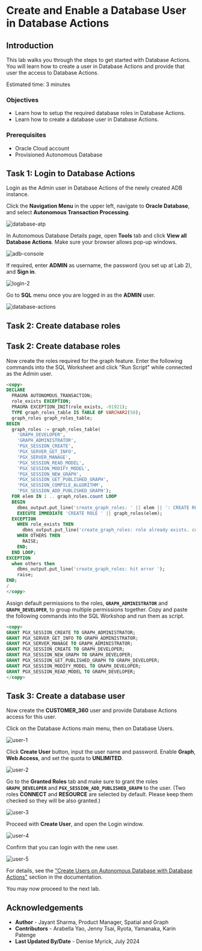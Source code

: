 # Create and Enable a Database User in Database Actions

## Introduction

This lab walks you through the steps to get started with Database Actions. You will learn how to create a user in Database Actions and provide that user the access to Database Actions.

Estimated time: 3 minutes

### Objectives

- Learn how to setup the required database roles in Database Actions.
- Learn how to create a database user in Database Actions.

### Prerequisites

- Oracle Cloud account
- Provisioned Autonomous Database

## Task 1: Login to Database Actions

Login as the Admin user in Database Actions of the newly created ADB instance.

Click the **Navigation Menu** in the upper left, navigate to **Oracle Database**, and select **Autonomous Transaction Processing**.

![database-atp](https://oracle-livelabs.github.io/common/images/console/database-atp.png)

In Autonomous Database Details page, open **Tools** tab and click **View all Database Actions**. Make sure your browser allows pop-up windows.

![adb-console](images/adb-console.png)

If required, enter **ADMIN** as username, the password (you set up at Lab 2), and **Sign in**.

![login-2](images/login-2.png)

Go to **SQL** menu once you are logged in as the **ADMIN** user.

![database-actions](images/database-actions_2.png)

## Task 2: Create database roles
## Task 2: Create database roles

Now create the roles required for the graph feature. Enter the following commands into the SQL Worksheet and click "Run Script" while connected as the Admin user.

```sql
<copy>
DECLARE
  PRAGMA AUTONOMOUS_TRANSACTION;
  role_exists EXCEPTION;
  PRAGMA EXCEPTION_INIT(role_exists, -01921);
  TYPE graph_roles_table IS TABLE OF VARCHAR2(50);
  graph_roles graph_roles_table;
BEGIN
  graph_roles := graph_roles_table(
    'GRAPH_DEVELOPER',
    'GRAPH_ADMINISTRATOR',
    'PGX_SESSION_CREATE',
    'PGX_SERVER_GET_INFO',
    'PGX_SERVER_MANAGE',
    'PGX_SESSION_READ_MODEL',
    'PGX_SESSION_MODIFY_MODEL',
    'PGX_SESSION_NEW_GRAPH',
    'PGX_SESSION_GET_PUBLISHED_GRAPH',
    'PGX_SESSION_COMPILE_ALGORITHM',
    'PGX_SESSION_ADD_PUBLISHED_GRAPH');
  FOR elem IN 1 .. graph_roles.count LOOP
  BEGIN
    dbms_output.put_line('create_graph_roles: ' || elem || ': CREATE ROLE ' || graph_roles(elem));
    EXECUTE IMMEDIATE 'CREATE ROLE ' || graph_roles(elem);
  EXCEPTION
    WHEN role_exists THEN
      dbms_output.put_line('create_graph_roles: role already exists. continue');
    WHEN OTHERS THEN
      RAISE;
    END;
  END LOOP;
EXCEPTION
  when others then
    dbms_output.put_line('create_graph_roles: hit error ');
    raise;
END;
/
</copy>
```

Assign default permissions to the roles, **`GRAPH_ADMINISTRATOR`** and **`GRAPH_DEVELOPER`**, to group multiple permissions together. Copy and paste the following commands into the SQL Workshop and run them as script.

```sql
<copy>
GRANT PGX_SESSION_CREATE TO GRAPH_ADMINISTRATOR;
GRANT PGX_SERVER_GET_INFO TO GRAPH_ADMINISTRATOR;
GRANT PGX_SERVER_MANAGE TO GRAPH_ADMINISTRATOR;
GRANT PGX_SESSION_CREATE TO GRAPH_DEVELOPER;
GRANT PGX_SESSION_NEW_GRAPH TO GRAPH_DEVELOPER;
GRANT PGX_SESSION_GET_PUBLISHED_GRAPH TO GRAPH_DEVELOPER;
GRANT PGX_SESSION_MODIFY_MODEL TO GRAPH_DEVELOPER;
GRANT PGX_SESSION_READ_MODEL TO GRAPH_DEVELOPER;
</copy>
```

## Task 3: Create a database user

Now create the **CUSTOMER_360** user and provide Database Actions access for this user.

Click on the Database Actions main menu, then on Database Users.

![user-1](images/user-1.png)

Click **Create User** button, input the user name and password. Enable **Graph**, **Web Access**, and set the quota to **UNLIMITED**.

![user-2](images/user-2_2.png)

Go to the **Granted Roles** tab and make sure to grant the roles **`GRAPH_DEVELOPER`** and **`PGX_SESSION_ADD_PUBLISHED_GRAPH`** to the user. (Two roles **CONNECT** and **RESOURCE** are selected by default. Please keep them checked so they will be also granted.)

![user-3](images/user-3.png)

Proceed with **Create User**, and open the Login window.

![user-4](images/user-4.jpg)

Confirm that you can login with the new user.

![user-5](images/user-5.png)

For details, see the ["Create Users on Autonomous Database with Database Actions"](https://docs.oracle.com/en/cloud/paas/autonomous-database/serverless/adbsb/manage-users-create.html#GUID-DD0D847B-0283-47F5-9EF3-D8252084F0C1) section in the documentation.

You may now proceed to the next lab.

## Acknowledgements

* **Author** - Jayant Sharma, Product Manager, Spatial and Graph
* **Contributors** - Arabella Yao, Jenny Tsai, Ryota, Yamanaka, Karin Patenge
* **Last Updated By/Date** - Denise Myrick, July 2024
